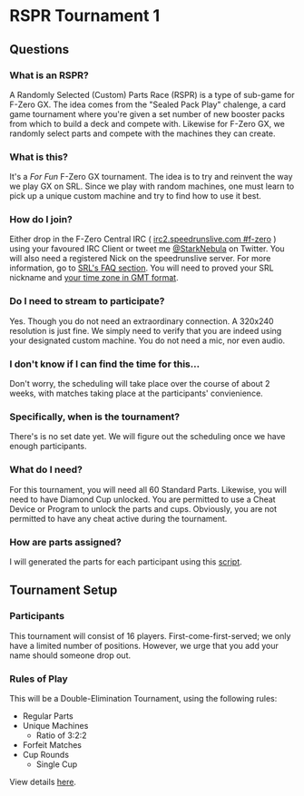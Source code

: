 # RSPR Tournament 1

## Questions

### What is an RSPR?
A Randomly Selected (Custom) Parts Race (RSPR) is a type of sub-game for F-Zero GX. The idea comes from the "Sealed Pack Play" chalenge, a card game tournament where you're given a set number of new booster packs from which to build a deck and compete with. Likewise for F-Zero GX, we randomly select parts and compete with the machines they can create.

### What is this?
It's a *For Fun* F-Zero GX tournament. The idea is to try and reinvent the way we play GX on SRL. Since we play with random machines, one must learn to pick up a unique custom machine and try to find how to use it best.

### How do I join?
Either drop in the F-Zero Central IRC ( [irc2.speedrunslive.com #f-zero](http://irc.lc/irc2.speedrunslive.com/f-zero/YourNickname "Mibbit Online IRC") ) using your favoured IRC Client or tweet me [@StarkNebula](https://twitter.com/StarkNebula "twitter.com/StarkNebula") on Twitter. You will also need a registered Nick on the speedrunslive server. For more information, go to [SRL's FAQ section](http://speedrunslive.com/faq/registration/  "RSPR Types"). You will need to proved your SRL nickname and [your time zone in GMT format](http://wwp.greenwichmeantime.com/ "greenwichmeantime.com").

### Do I need to stream to participate?
Yes. Though you do not need an extraordinary connection. A 320x240 resolution is just fine. We simply need to verify that you are indeed using your designated custom machine. You do not need a mic, nor even audio.

### I don't know if I can find the time for this...
Don't worry, the scheduling will take place over the course of about 2 weeks, with matches taking place at the participants' convienience.

### **Specifically**, when is the tournament?
There's is no set date yet. We will figure out the scheduling once we have enough participants.

### What do I need?
For this tournament, you will need all 60 Standard Parts. Likewise, you will need to have Diamond Cup unlocked. You are permitted to use a Cheat Device or Program to unlock the parts and cups. Obviously, you are not permitted to have any cheat active during the tournament. 

### How are parts assigned?
I will generated the parts for each participant using this [script](http://starknebula.github.io/F-Zero-GX-RSPR-Generator/ "F-Zero GX RSPR Generator 0.3.1").


## Tournament Setup
### Participants
This tournament will consist of 16 players. First-come-first-served; we only have a limited number of positions. However, we urge that you add your name should someone drop out.

### Rules of Play
This will be a Double-Elimination Tournament, using the following rules:
* Regular Parts
* Unique Machines
  * Ratio of 3:2:2
* Forfeit Matches
* Cup Rounds
  * Single Cup

View details [here](https://github.com/starknebula/F-Zero-GX-RSPR-Generator/blob/master/RSPR%20Types.md "RSPR Types").
